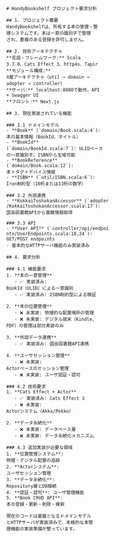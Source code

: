     # HandyBookshelf プロジェクト要求分析

    ## 1. プロジェクト概要
    HandyBookshelfは、所有する本の管理・整
    理システムです。本は一意の識別子で管理
    され、重複のある登録を許可しません。

    ## 2. 技術アーキテクチャ
    **言語・フレームワーク:** Scala
    3.7.0、Cats Effect 3、http4s、Tapir
    **モジュール構成:**
    4層アーキテクチャ（util → domain →
    adopter → controller）
    **サーバ:** localhost:8080で動作、API
    + Swagger UI
    **フロント:** Next.js

    ## 3. 現在実装されている機能

    ### 3.1 ドメインモデル
    - **Book** (`domain/Book.scala:4`):
    本の基本情報（BookId、タイトル）
    - **BookId**
    (`domain/BookId.scala:7`): ULIDベース
    の一意識別子、ISBNから生成可能
    - **BookReference**
    (`domain/Book.scala:12`):
    本＋タグ＋デバイス情報
    - **ISBN** (`util/ISBN.scala:6`):
    Iron制約型（10桁または13桁の数字）

    ### 3.2 外部連携
    - **KokkaiToshokanAccessor** (`adopter
    /KokkaiToshokanAccessor.scala:17`):
    国会図書館APIから書籍情報取得

    ### 3.3 API
    - **User API** (`controller/api/endpoi
    nts/UserEndpoints.scala:18,24`):
    GET/POST endpoints
    - 基本的なHTTPサーバ機能のみ実装済み

    ## 4. 要求分析

    ### 4.1 機能要求
    1. **本の一意管理**
       - ✅ 実装済み:
    BookId（ULID）による一意識別
       - ✅ 実装済み: ISBN制約型による検証

    2. **本の位置管理**
       - ❌ 未実装: 物理的な配置場所の管理
       - ❌ 未実装: デジタル端末（Kindle、
    PDF）の管理は部分実装のみ

    3. **外部データ連携**
       - ✅ 実装済み: 国会図書館API連携

    4. **ユーザセッション管理**
       - ❌ 未実装:
    Actorベースのセッション管理
       - ❌ 未実装: ユーザ認証・認可

    ### 4.2 技術要求
    1. **Cats Effect + Actor**
       - ✅ 実装済み: Cats Effect 3
       - ❌ 未実装:
    Actorシステム（Akka/Pekko）

    2. **データ永続化**
       - ❌ 未実装: データベース層
       - ❌ 未実装: データ永続化メカニズム

    ### 4.3 追加実装が必要な領域
    1. **位置管理システム**:
    物理・デジタル配置の追跡
    2. **Actorシステム**:
    ユーザセッション管理
    3. **データ永続化**:
    Repository層とDB接続
    4. **認証・認可**: ユーザ管理機能
    5. **Book CRUD API**:
    本の登録・更新・削除・検索

    現在のコードは基盤となるドメインモデル
    とHTTPサーバが実装済みで、本格的な本管
    理機能の実装準備が整っています。
